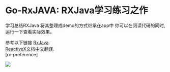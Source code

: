 # Go-RxJAVA: RXJava学习练习之作
学习总结RXJava 将其整理成demo的方式继承在app中
你可以在阅读代码的同时,运行一下查看实际效果。

参考以下链接
[RxJava](http://github.com/ReactiveX/RxJava).</br>
[ReactiveX文档中文翻译](https://www.gitbook.com/book/mcxiaoke/rxdocs/details).</br>
[rx-preference]

<a href='https://travis-ci.org/ReactiveX/RxAndroid/builds'><img src='https://api.travis-ci.org/ReactiveX/RxAndroid.svg?branch=1.x'></a>


 [list]: http://groups.google.com/d/forum/rxjava
 [so]: http://stackoverflow.com/questions/tagged/rx-android
 [twitter]: http://twitter.com/RxJava
 [issues]: https://github.com/ReactiveX/RxAndroid/issues
 [start]: https://github.com/ReactiveX/RxJava/wiki/Getting-Started
 [url1]:https://www.gitbook.com/book/mcxiaoke/rxdocs/details
